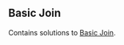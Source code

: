 
## Basic Join
Contains solutions to [Basic Join](https://www.hackerrank.com/domains/sql?filters%5Bsubdomains%5D%5B%5D=join).

<br/>